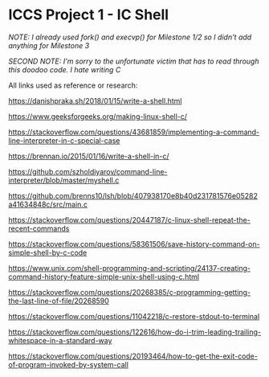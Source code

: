 # ICCS Project 1 - IC Shell

*NOTE: I already used fork() and execvp() for Milestone 1/2 so I didn't add anything for Milestone 3*

*SECOND NOTE: I'm sorry to the unfortunate victim that has to read through this doodoo code. I hate writing C*

All links used as reference or research:

https://danishpraka.sh/2018/01/15/write-a-shell.html

https://www.geeksforgeeks.org/making-linux-shell-c/

https://stackoverflow.com/questions/43681859/implementing-a-command-line-interpreter-in-c-special-case

https://brennan.io/2015/01/16/write-a-shell-in-c/

https://github.com/szholdiyarov/command-line-interpreter/blob/master/myshell.c

https://github.com/brenns10/lsh/blob/407938170e8b40d231781576e05282a41634848c/src/main.c

https://stackoverflow.com/questions/20447187/c-linux-shell-repeat-the-recent-commands

https://stackoverflow.com/questions/58361506/save-history-command-on-simple-shell-by-c-code

https://www.unix.com/shell-programming-and-scripting/24137-creating-command-history-feature-simple-unix-shell-using-c.html

https://stackoverflow.com/questions/20268385/c-programming-getting-the-last-line-of-file/20268590

https://stackoverflow.com/questions/11042218/c-restore-stdout-to-terminal

https://stackoverflow.com/questions/122616/how-do-i-trim-leading-trailing-whitespace-in-a-standard-way

https://stackoverflow.com/questions/20193464/how-to-get-the-exit-code-of-program-invoked-by-system-call



